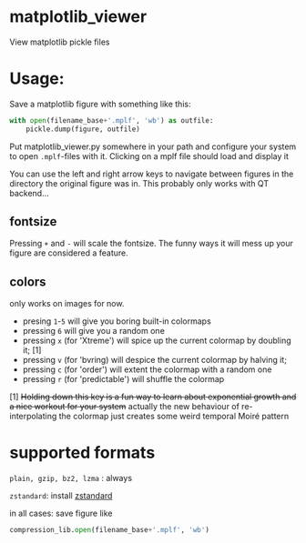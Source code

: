 # matplotlib_viewer
View matplotlib pickle files

# Usage:

Save a matplotlib figure with something like this:

```python
with open(filename_base+'.mplf', 'wb') as outfile:
    pickle.dump(figure, outfile)
```

Put matplotlib_viewer.py somewhere in your path and configure your system to open `.mplf`-files with it.
Clicking on a mplf file should load and display it

You can use the left and right arrow keys to navigate between figures in the directory the original figure was in.
This probably only works with QT backend...

## fontsize
Pressing `+` and `-` will scale the fontsize. The funny ways it will mess up your figure are considered a feature.

## colors
only works on images for now.

- presing `1`-`5` will give you boring built-in colormaps
- pressing `6` will give you a random one
- pressing `x` (for 'Xtreme') will spice up the current colormap by doubling it; [1] 
- pressing `v` (for 'bvring) will despice the current colormap by halving it;
- pressing `c` (for 'order') will extent the colormap with a random one
- pressing `r` (for 'predictable') will shuffle the colormap

[1] ~~Holding down this key is a fun way to learn about exponential growth and a nice workout for your system~~ actually the new behaviour of re-interpolating the colormap just creates some weird temporal Moiré pattern 

# supported formats
`plain, gzip, bz2, lzma` : always

`zstandard`: install [zstandard](https://github.com/indygreg/python-zstandard)

in all cases: save figure like 
```python 
compression_lib.open(filename_base+'.mplf', 'wb')
```